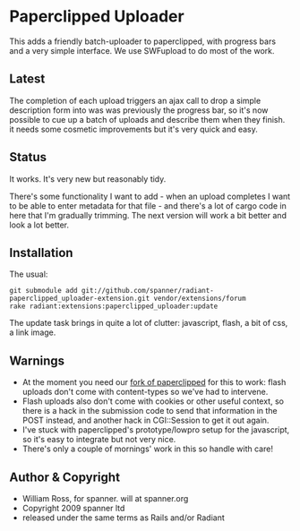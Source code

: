 # Paperclipped Uploader

This adds a friendly batch-uploader to paperclipped, with progress bars and a very simple interface. We use SWFupload to do most of the work. 

## Latest

The completion of each upload triggers an ajax call to drop a simple description form into was was previously the progress bar, so it's now possible to cue up a batch of uploads and describe them when they finish. it needs some cosmetic improvements but it's very quick and easy.

## Status

It works. It's very new but reasonably tidy.

There's some functionality I want to add - when an upload completes I want to be able to enter metadata for that file - and there's a lot of cargo code in here that I'm gradually trimming. The next version will work a bit better and look a lot better.

## Installation

The usual:

	git submodule add git://github.com/spanner/radiant-paperclipped_uploader-extension.git vendor/extensions/forum
	rake radiant:extensions:paperclipped_uploader:update

The update task brings in quite a lot of clutter: javascript, flash, a bit of css, a link image.

## Warnings

* At the moment you need our [fork of paperclipped](https://github.com/spanner/paperclipped) for this to work: flash uploads don't come with content-types so we've had to intervene.
* Flash uploads also don't come with cookies or other useful context, so there is a hack in the submission code to send that information in the POST instead, and another hack in CGI::Session to get it out again.
*  I've stuck with paperclipped's prototype/lowpro setup for the javascript, so it's easy to integrate but not very nice.
* There's only a couple of mornings' work in this so handle with care!

## Author & Copyright

* William Ross, for spanner. will at spanner.org
* Copyright 2009 spanner ltd
* released under the same terms as Rails and/or Radiant